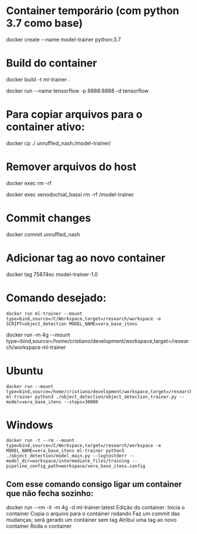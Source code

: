 # Container temporário (com python 3.7 como base)
docker create --name model-trainer python:3.7

# Build do container
docker build -t ml-trainer .

docker run --name tensorflow -p 8888:8888 -d tensorflow

# Para copiar arquivos para o container ativo:
docker cp ./ unruffled_nash:/model-trainer/

# Remover arquivos do host
docker exec <container> rm -rf <YourFile>

docker exec xenodochial_bassi rm -rf /model-trainer

# Commit changes
docker commit unruffled_nash

# Adicionar tag ao novo container
docker tag 75874ec model-trainer-1.0

# Comando desejado:
    docker run ml-trainer --mount type=bind,source=/C/Workspace,target=/research/workspace -e SCRIPT=object_detection MODEL_NAME=vera_base_itens


docker run -m 4g --mount type=bind,source=/home/cristiano/development/workspace,target=/research/workspace ml-trainer






# Ubuntu
    docker run --mount type=bind,source=/home/cristiano/development/workspace,target=/research/workspace ml-trainer python3 ./object_detection/object_detection_trainer.py --model=vera_base_itens --steps=30000

# Windows
    docker run -t --rm --mount type=bind,source=/C/Workspace,target=/research/workspace -e MODEL_NAME=vera_base_itens ml-trainer python3 ./object_detection/model_main.py --logtostderr --model_dir=workspace/intermediate_files/training --pipeline_config_path=workspace/vera_base_itens.config

## Com esse comando consigo ligar um container que não fecha sozinho:
docker run --rm -it -m 4g -d ml-trainer:latest
Edição do container:
    Inicia o container
    Copia o arquivo para o container rodando
    Faz um commit das mudanças; será gerado um container sem tag
    Atribui uma tag ao novo container
    Roda o container